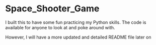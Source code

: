 # Space_Shooter_Game

I built this to have some fun practicing my Python skills. The code is available for anyone to look at and poke around with.

However, I will have a more updated and detailed README file later on
